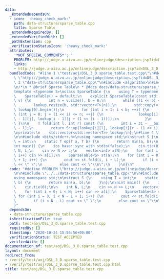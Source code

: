 ```yaml
---
data:
  _extendedDependsOn:
  - icon: ':heavy_check_mark:'
    path: data-structure/sparse_table.cpp
    title: Sparse Table
  _extendedRequiredBy: []
  _extendedVerifiedWith: []
  _pathExtension: cpp
  _verificationStatusIcon: ':heavy_check_mark:'
  attributes:
    '*NOT_SPECIAL_COMMENTS*': ''
    PROBLEM: http://judge.u-aizu.ac.jp/onlinejudge/description.jsp?id=DSL_3_D
    links:
    - http://judge.u-aizu.ac.jp/onlinejudge/description.jsp?id=DSL_3_D
  bundledCode: "#line 1 \"test/aoj/DSL_3_D.sparse_table.test.cpp\"\n#define PROBLEM\
    \ \"http://judge.u-aizu.ac.jp/onlinejudge/description.jsp?id=DSL_3_D\"\n\n#line\
    \ 2 \"data-structure/sparse_table.cpp\"\n#include <algorithm>\n#include <vector>\n\
    \n/*\n * @brief Sparse Table\n * @docs docs/data-structure/sparse_table.md\n */\n\
    template <typename S>\nclass SparseTable {\n    using T = typename S::T;\n\npublic:\n\
    \    SparseTable() = default;\n    explicit SparseTable(const std::vector<T>&\
    \ v) {\n        int n = v.size(), b = 0;\n        while ((1 << b) <= n) ++b;\n\
    \        lookup.resize(b, std::vector<T>(n));\n        std::copy(v.begin(), v.end(),\
    \ lookup[0].begin());\n        for (int i = 1; i < b; ++i) {\n            for\
    \ (int j = 0; j + (1 << i) <= n; ++j) {\n                lookup[i][j] = S::op(lookup[i\
    \ - 1][j], lookup[i - 1][j + (1 << (i - 1))]);\n            }\n        }\n   \
    \ }\n\n    T fold(int l, int r) const {\n        int i = 31 - __builtin_clz(r\
    \ - l);\n        return S::op(lookup[i][l], lookup[i][r - (1 << i)]);\n    }\n\
    \nprivate:\n    std::vector<std::vector<T>> lookup;\n};\n#line 4 \"test/aoj/DSL_3_D.sparse_table.test.cpp\"\
    \n\n#include <bits/stdc++.h>\nusing namespace std;\n\nstruct S {\n    using T\
    \ = int;\n    static T op(T a, T b) {\n        return min(a, b);\n    }\n};\n\n\
    int main() {\n    ios_base::sync_with_stdio(false);\n    cin.tie(0);\n\n    int\
    \ N, L;\n    cin >> N >> L;\n    vector<int> a(N);\n    for (int i = 0; i < N;\
    \ i++) cin >> a[i];\n    SparseTable<S> st(a);\n    for (int i = 0; i < N - L\
    \ + 1; i++) {\n        cout << st.fold(i, i + L);\n        if (i < N - L) cout\
    \ << \" \";\n        else cout << \"\\n\";\n    }\n}\n"
  code: "#define PROBLEM \"http://judge.u-aizu.ac.jp/onlinejudge/description.jsp?id=DSL_3_D\"\
    \n\n#include \"../../data-structure/sparse_table.cpp\"\n\n#include <bits/stdc++.h>\n\
    using namespace std;\n\nstruct S {\n    using T = int;\n    static T op(T a, T\
    \ b) {\n        return min(a, b);\n    }\n};\n\nint main() {\n    ios_base::sync_with_stdio(false);\n\
    \    cin.tie(0);\n\n    int N, L;\n    cin >> N >> L;\n    vector<int> a(N);\n\
    \    for (int i = 0; i < N; i++) cin >> a[i];\n    SparseTable<S> st(a);\n   \
    \ for (int i = 0; i < N - L + 1; i++) {\n        cout << st.fold(i, i + L);\n\
    \        if (i < N - L) cout << \" \";\n        else cout << \"\\n\";\n    }\n\
    }"
  dependsOn:
  - data-structure/sparse_table.cpp
  isVerificationFile: true
  path: test/aoj/DSL_3_D.sparse_table.test.cpp
  requiredBy: []
  timestamp: '2020-10-24 15:56:56+09:00'
  verificationStatus: TEST_ACCEPTED
  verifiedWith: []
documentation_of: test/aoj/DSL_3_D.sparse_table.test.cpp
layout: document
redirect_from:
- /verify/test/aoj/DSL_3_D.sparse_table.test.cpp
- /verify/test/aoj/DSL_3_D.sparse_table.test.cpp.html
title: test/aoj/DSL_3_D.sparse_table.test.cpp
---
```

